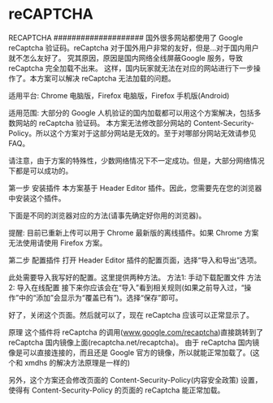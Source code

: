 # reCAPTCHA
RECAPTCHA
####################
国外很多网站都使用了 Google reCaptcha 验证码。reCaptcha 对于国外用户非常的友好，但是…对于国内用户就不怎么友好了。
究其原因，原因是国内网络全线屏蔽Google 服务，导致 reCaptcha 完全加载不出来。
这样，国内玩家就无法在对应的网站进行下一步操作了。本方案可以解决 reCaptcha 无法加载的问题。

适用平台: Chrome 电脑版，Firefox 电脑版，Firefox 手机版(Android)

适用范围: 大部分的 Google 人机验证的国内加载都可以用这个方案解决，包括多数网站的 reCaptcha 验证码。
本方案无法修改部分网站的 Content-Security-Policy。所以这个方案对于这部分网站是无效的。至于对哪部分网站无效请参见 FAQ。

请注意，由于方案的特殊性，少数网络情况下不一定成功。但是，大部分网络情况下都是可以成功的。

第一步 安装插件
本方案基于 Header Editor 插件。因此，您需要先在您的浏览器中安装这个插件。

下面是不同的浏览器对应的方法(请事先确定好你用的浏览器)。

提醒: 目前已重新上传可以用于 Chrome 最新版的离线插件。如果 Chrome 方案无法使用请使用 Firefox 方案。

第二步 配置插件
打开 Header Editor 插件的配置页面，选择“导入和导出”选项。

此处需要导入我写好的配置。这里提供两种方法。
方法1: 手动下载配置文件
方法2: 导入在线配置
接下来你应该会在“导入”看到相关规则(如果之前导入过，“操作”中的“添加”会显示为“覆盖已有”)。选择“保存”即可。

好了，关闭这个页面。然后就可以了，现在 reCaptcha 应该可以正常显示了。

原理
这个插件将 reCaptcha 的调用(www.google.com/recaptcha)直接跳转到了 reCaptcha 国内镜像上面(recaptcha.net/recaptcha)。
由于 reCaptcha 国内镜像是可以直接连接的，而且还是 Google 官方的镜像，所以就能正常加载了。(这个和 xmdhs 的解决方法原理是一样的)

另外，这个方案还会修改页面的 Content-Security-Policy(内容安全政策) 设置，使得有 Content-Security-Policy 的页面的 reCaptcha 能正常加载。
